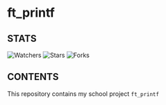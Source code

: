 # ft_printf

## STATS
![Watchers](https://img.shields.io/github/watchers/jfremond/ft_printf?logo=github&style=for-the-badge)
![Stars](https://img.shields.io/github/stars/jfremond/ft_printf?logo=github&style=for-the-badge)
![Forks](https://img.shields.io/github/forks/jfremond/ft_printf?logo=github&style=for-the-badge)

## CONTENTS
This repository contains my school project `ft_printf`
